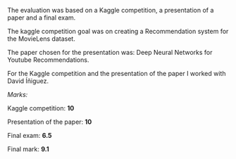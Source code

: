 The evaluation was based on a Kaggle competition, a presentation of a paper and a final exam. 

The kaggle competition goal was on creating a Recommendation system for the MovieLens dataset. 

The paper chosen for the presentation was: Deep Neural Networks for Youtube Recommendations.

For the Kaggle competition and the presentation of the paper I worked with David Íñiguez.

_Marks:_

Kaggle competition: **10**

Presentation of the paper: **10**

Final exam: **6.5**

Final mark: **9.1**
